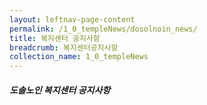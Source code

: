 ```yaml
---
layout: leftnav-page-content
permalink: /1_0_templeNews/dosolnoin_news/
title: 복지센터 공지사항
breadcrumb: 복지센터공지사항
collection_name: 1_0_templeNews
---
```



##### **도솔노인 복지센터 공지사항**
